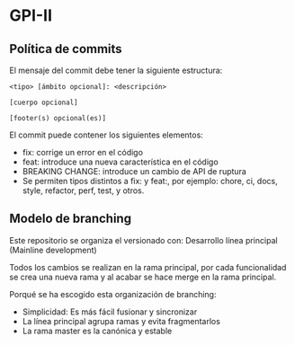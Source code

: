 # GPI-II

## Política de commits

El mensaje del commit debe tener la siguiente estructura:
````
<tipo> [ámbito opcional]: <descripción>

[cuerpo opcional]

[footer(s) opcional(es)]
````
El commit puede contener los siguientes elementos:

* fix: corrige un error en el código
* feat: introduce una nueva característica en el código
* BREAKING CHANGE: introduce un cambio de API de ruptura
* Se permiten tipos distintos a fix: y feat:, por ejemplo: chore, ci, docs, style, refactor, perf, test, y otros.

## Modelo de branching

Este repositorio se organiza el versionado con: Desarrollo línea principal (Mainline development)

Todos los cambios se realizan en la rama principal, por cada funcionalidad se crea una nueva rama y al acabar se hace merge en la rama principal.

Porqué se ha escogido esta organización de branching:
* Simplicidad: Es más fácil fusionar y sincronizar
* La línea principal agrupa ramas y evita fragmentarlos
* La rama master es la canónica y estable
